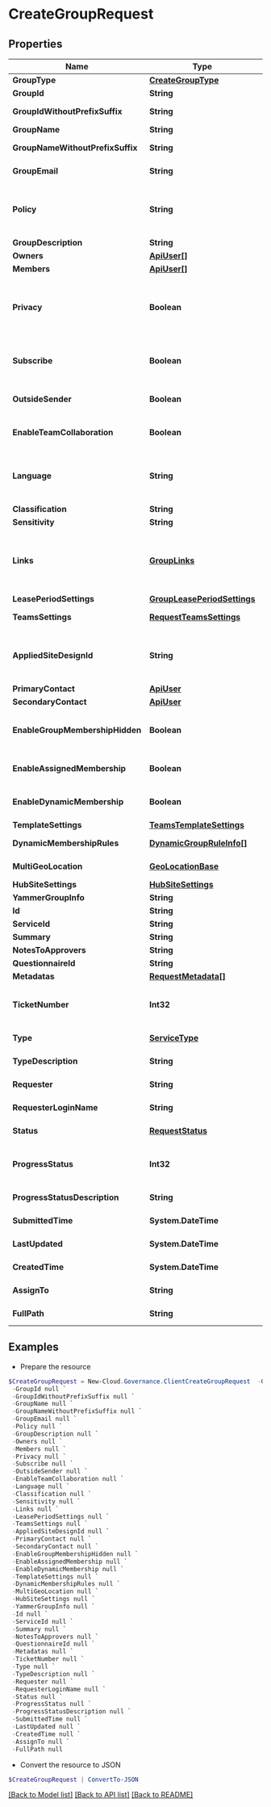 # CreateGroupRequest
## Properties

Name | Type | Description | Notes
------------ | ------------- | ------------- | -------------
**GroupType** | [**CreateGroupType**](CreateGroupType.md) | Group type | [optional] 
**GroupId** | **String** | An entire group ID | [optional] 
**GroupIdWithoutPrefixSuffix** | **String** | Group ID (without prefix and suffix) | [optional] 
**GroupName** | **String** | An entire group name | [optional] 
**GroupNameWithoutPrefixSuffix** | **String** | Group name (without prefix and suffix) | [optional] 
**GroupEmail** | **String** | Group e-mail address | [optional] [readonly] 
**Policy** | **String** | The ID of a group policy. You can get IDs and names of all available policies by invoking the GetCreateGroupServiceApi. | [optional] 
**GroupDescription** | **String** | Group description | [optional] 
**Owners** | [**ApiUser[]**](ApiUser.md) | Group owners | [optional] 
**Members** | [**ApiUser[]**](ApiUser.md) | Group members | [optional] 
**Privacy** | **Boolean** | The privacy settings of a group. Whether to allow anyone can see group content or only allow members to see group content. | [optional] [default to $false]
**Subscribe** | **Boolean** | Whether to allow group members to receive copies of group conversations and events. | [optional] [default to $false]
**OutsideSender** | **Boolean** | Whether to allow users outside the organization to send e-mails to groups. | [optional] [default to $false]
**EnableTeamCollaboration** | **Boolean** | Enable a team for the group. | [optional] [default to $false]
**Language** | **String** | The language of a group. You can get IDs and names of all available languages by invoking the GetCreateGroupServiceApi. | [optional] 
**Classification** | **String** | Group classification | [optional] 
**Sensitivity** | **String** | Group sensitive lable | [optional] 
**Links** | [**GroupLinks**](GroupLinks.md) | Links of the group related objects. You can get IDs and names of all group related objects by invoking the GetCreateGroupServiceApi. | [optional] [readonly] 
**LeasePeriodSettings** | [**GroupLeasePeriodSettings**](GroupLeasePeriodSettings.md) | Group lease period settings | [optional] 
**TeamsSettings** | [**RequestTeamsSettings**](RequestTeamsSettings.md) | Team members permission settings | [optional] 
**AppliedSiteDesignId** | **String** | The ID of the group team site design. You can get IDs and names of all group team sites by invoking the GetCreateGroupServiceApi. | [optional] 
**PrimaryContact** | [**ApiUser**](ApiUser.md) | Primary group contact | [optional] 
**SecondaryContact** | [**ApiUser**](ApiUser.md) | Secondary group contact | [optional] 
**EnableGroupMembershipHidden** | **Boolean** | Whether to hide the group members from users who are not members of the group. | [optional] [default to $false]
**EnableAssignedMembership** | **Boolean** | Whether to allow to copy team members from existing teams. | [optional] [default to $false]
**EnableDynamicMembership** | **Boolean** | Whether to use dynamic membership rules to get group members. | [optional] [default to $false]
**TemplateSettings** | [**TeamsTemplateSettings**](TeamsTemplateSettings.md) | Teams template settings | [optional] 
**DynamicMembershipRules** | [**DynamicGroupRuleInfo[]**](DynamicGroupRuleInfo.md) | Dynamic group membership rules | [optional] 
**MultiGeoLocation** | [**GeoLocationBase**](GeoLocationBase.md) | Multi-geo locations settings | [optional] 
**HubSiteSettings** | [**HubSiteSettings**](HubSiteSettings.md) | Hub site settings | [optional] 
**YammerGroupInfo** | **String** | Yammer community info | [optional] 
**Id** | **String** | Id of request. | [optional] 
**ServiceId** | **String** | Id of service. | [optional] 
**Summary** | **String** | Summary of request. | [optional] 
**NotesToApprovers** | **String** | Notes to approvers. | [optional] 
**QuestionnaireId** | **String** | Id of questionnaire | [optional] 
**Metadatas** | [**RequestMetadata[]**](RequestMetadata.md) | Metadata of request. | [optional] 
**TicketNumber** | **Int32** | Ticket number of request. | [optional] [readonly] [default to 0]
**Type** | [**ServiceType**](ServiceType.md) | Service type of request. | [optional] [readonly] 
**TypeDescription** | **String** | Service type description of request. | [optional] [readonly] 
**Requester** | **String** | Requester display name. | [optional] [readonly] 
**RequesterLoginName** | **String** | Requester login name. | [optional] [readonly] 
**Status** | [**RequestStatus**](RequestStatus.md) | Status of request. | [optional] [readonly] 
**ProgressStatus** | **Int32** | Progress status of request. | [optional] [readonly] [default to 0]
**ProgressStatusDescription** | **String** | Progress status description of request. | [optional] [readonly] 
**SubmittedTime** | **System.DateTime** | Submitted time of request. | [optional] [readonly] 
**LastUpdated** | **System.DateTime** | Last updated time of request. | [optional] [readonly] 
**CreatedTime** | **System.DateTime** | Created time of request. | [optional] [readonly] 
**AssignTo** | **String** | Task assignee of request. | [optional] [readonly] 
**FullPath** | **String** | Object full path of request. | [optional] [readonly] 

## Examples

- Prepare the resource
```powershell
$CreateGroupRequest = New-Cloud.Governance.ClientCreateGroupRequest  -GroupType null `
 -GroupId null `
 -GroupIdWithoutPrefixSuffix null `
 -GroupName null `
 -GroupNameWithoutPrefixSuffix null `
 -GroupEmail null `
 -Policy null `
 -GroupDescription null `
 -Owners null `
 -Members null `
 -Privacy null `
 -Subscribe null `
 -OutsideSender null `
 -EnableTeamCollaboration null `
 -Language null `
 -Classification null `
 -Sensitivity null `
 -Links null `
 -LeasePeriodSettings null `
 -TeamsSettings null `
 -AppliedSiteDesignId null `
 -PrimaryContact null `
 -SecondaryContact null `
 -EnableGroupMembershipHidden null `
 -EnableAssignedMembership null `
 -EnableDynamicMembership null `
 -TemplateSettings null `
 -DynamicMembershipRules null `
 -MultiGeoLocation null `
 -HubSiteSettings null `
 -YammerGroupInfo null `
 -Id null `
 -ServiceId null `
 -Summary null `
 -NotesToApprovers null `
 -QuestionnaireId null `
 -Metadatas null `
 -TicketNumber null `
 -Type null `
 -TypeDescription null `
 -Requester null `
 -RequesterLoginName null `
 -Status null `
 -ProgressStatus null `
 -ProgressStatusDescription null `
 -SubmittedTime null `
 -LastUpdated null `
 -CreatedTime null `
 -AssignTo null `
 -FullPath null
```

- Convert the resource to JSON
```powershell
$CreateGroupRequest | ConvertTo-JSON
```

[[Back to Model list]](../README.md#documentation-for-models) [[Back to API list]](../README.md#documentation-for-api-endpoints) [[Back to README]](../README.md)

